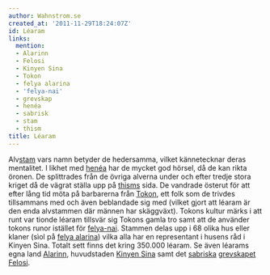 ```yaml
---
author: Wahnstrom.se
created_at: '2011-11-29T18:24:07Z'
id: Léaram
links:
  mention:
  - Alarinn
  - Felosi
  - Kinyen Sina
  - Tokon
  - felya alarina
  - 'felya-nai'
  - grevskap
  - henéa
  - sabrisk
  - stam
  - thism
title: Léaram
---
```


Alv[stam] vars namn betyder de hedersamma, vilket kännetecknar deras mentalitet. I likhet med
[henéa] har de mycket god hörsel, då de kan rikta öronen. De splittrades från de övriga alverna
under och efter tredje stora kriget då de vägrat ställa upp på [thisms] sida. De vandrade österut
för att efter lång tid möta på barbarerna från [Tokon], ett folk som de trivdes tillsammans med och
även beblandade sig med (vilket gjort att léaram är den enda alvstammen där männen har skäggväxt).
Tokons kultur märks i att runt var tionde léaram tillsvär sig Tokons gamla tro samt att de använder
tokons runor istället för [felya-nai]. Stammen delas upp i 68 olika hus eller klaner (sìol på [felya
alarina]) vilka alla har en representant i husens råd i Kinyen Sina. Totalt sett finns det kring
350.000 léaram. Se även léarams egna land [Alarinn], huvudstaden [Kinyen Sina] samt det [sabriska][]
[grevskapet][] [Felosi].

  [stam]: stam
  [henéa]: henéa
  [thisms]: thism
  [Tokon]: Tokon
  [felya-nai]: felya-nai
  [felya alarina]: felya_alarina
  [Alarinn]: Alarinn
  [Kinyen Sina]: Kinyen_Sina
  [sabriska]: sabrisk
  [grevskapet]: grevskap
  [Felosi]: Felosi